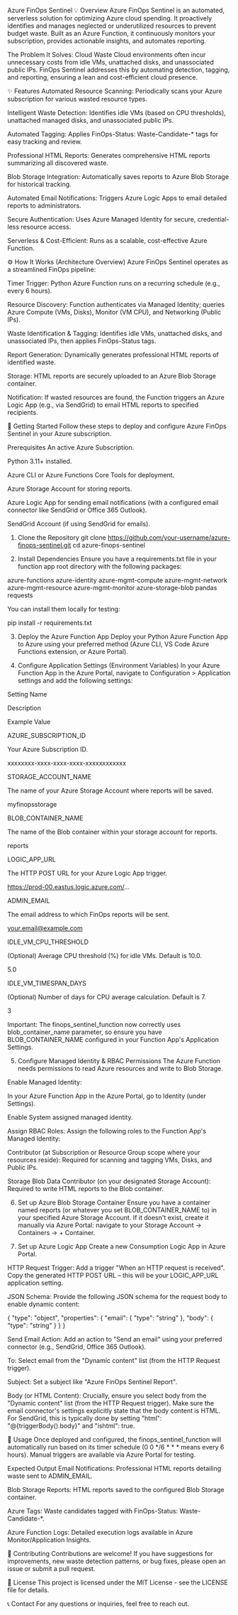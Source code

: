 Azure FinOps Sentinel
💡 Overview
Azure FinOps Sentinel is an automated, serverless solution for optimizing Azure cloud spending. It proactively identifies and manages neglected or underutilized resources to prevent budget waste. Built as an Azure Function, it continuously monitors your subscription, provides actionable insights, and automates reporting.

The Problem It Solves: Cloud Waste
Cloud environments often incur unnecessary costs from idle VMs, unattached disks, and unassociated public IPs. FinOps Sentinel addresses this by automating detection, tagging, and reporting, ensuring a lean and cost-efficient cloud presence.

✨ Features
Automated Resource Scanning: Periodically scans your Azure subscription for various wasted resource types.

Intelligent Waste Detection: Identifies idle VMs (based on CPU thresholds), unattached managed disks, and unassociated public IPs.

Automated Tagging: Applies FinOps-Status: Waste-Candidate-* tags for easy tracking and review.

Professional HTML Reports: Generates comprehensive HTML reports summarizing all discovered waste.

Blob Storage Integration: Automatically saves reports to Azure Blob Storage for historical tracking.

Automated Email Notifications: Triggers Azure Logic Apps to email detailed reports to administrators.

Secure Authentication: Uses Azure Managed Identity for secure, credential-less resource access.

Serverless & Cost-Efficient: Runs as a scalable, cost-effective Azure Function.

⚙️ How It Works (Architecture Overview)
Azure FinOps Sentinel operates as a streamlined FinOps pipeline:

Timer Trigger: Python Azure Function runs on a recurring schedule (e.g., every 6 hours).

Resource Discovery: Function authenticates via Managed Identity; queries Azure Compute (VMs, Disks), Monitor (VM CPU), and Networking (Public IPs).

Waste Identification & Tagging: Identifies idle VMs, unattached disks, and unassociated IPs, then applies FinOps-Status tags.

Report Generation: Dynamically generates professional HTML reports of identified waste.

Storage: HTML reports are securely uploaded to an Azure Blob Storage container.

Notification: If wasted resources are found, the Function triggers an Azure Logic App (e.g., via SendGrid) to email HTML reports to specified recipients.

🚀 Getting Started
Follow these steps to deploy and configure Azure FinOps Sentinel in your Azure subscription.

Prerequisites
An active Azure Subscription.

Python 3.11+ installed.

Azure CLI or Azure Functions Core Tools for deployment.

Azure Storage Account for storing reports.

Azure Logic App for sending email notifications (with a configured email connector like SendGrid or Office 365 Outlook).

SendGrid Account (if using SendGrid for emails).

1. Clone the Repository
git clone https://github.com/your-username/azure-finops-sentinel.git
cd azure-finops-sentinel

2. Install Dependencies
Ensure you have a requirements.txt file in your function app root directory with the following packages:

azure-functions
azure-identity
azure-mgmt-compute
azure-mgmt-network
azure-mgmt-resource
azure-mgmt-monitor
azure-storage-blob
pandas
requests

You can install them locally for testing:

pip install -r requirements.txt

3. Deploy the Azure Function App
Deploy your Python Azure Function App to Azure using your preferred method (Azure CLI, VS Code Azure Functions extension, or Azure Portal).

4. Configure Application Settings (Environment Variables)
In your Azure Function App in the Azure Portal, navigate to Configuration > Application settings and add the following settings:

Setting Name

Description

Example Value

AZURE_SUBSCRIPTION_ID

Your Azure Subscription ID.

xxxxxxxx-xxxx-xxxx-xxxx-xxxxxxxxxxxx

STORAGE_ACCOUNT_NAME

The name of your Azure Storage Account where reports will be saved.

myfinopsstorage

BLOB_CONTAINER_NAME

The name of the Blob container within your storage account for reports.

reports

LOGIC_APP_URL

The HTTP POST URL for your Azure Logic App trigger.

https://prod-00.eastus.logic.azure.com/...

ADMIN_EMAIL

The email address to which FinOps reports will be sent.

your.email@example.com

IDLE_VM_CPU_THRESHOLD

(Optional) Average CPU threshold (%) for idle VMs. Default is 10.0.

5.0

IDLE_VM_TIMESPAN_DAYS

(Optional) Number of days for CPU average calculation. Default is 7.

3

Important: The finops_sentinel_function now correctly uses blob_container_name parameter, so ensure you have BLOB_CONTAINER_NAME configured in your Function App's Application Settings.

5. Configure Managed Identity & RBAC Permissions
The Azure Function needs permissions to read Azure resources and write to Blob Storage.

Enable Managed Identity:

In your Azure Function App in the Azure Portal, go to Identity (under Settings).

Enable System assigned managed identity.

Assign RBAC Roles: Assign the following roles to the Function App's Managed Identity:

Contributor (at Subscription or Resource Group scope where your resources reside): Required for scanning and tagging VMs, Disks, and Public IPs.

Storage Blob Data Contributor (on your designated Storage Account): Required to write HTML reports to the Blob container.

6. Set up Azure Blob Storage Container
Ensure you have a container named reports (or whatever you set BLOB_CONTAINER_NAME to) in your specified Azure Storage Account. If it doesn't exist, create it manually via Azure Portal: navigate to your Storage Account -> Containers -> + Container.

7. Set up Azure Logic App
Create a new Consumption Logic App in Azure Portal.

HTTP Request Trigger: Add a trigger "When an HTTP request is received". Copy the generated HTTP POST URL – this will be your LOGIC_APP_URL application setting.

JSON Schema: Provide the following JSON schema for the request body to enable dynamic content:

{
    "type": "object",
    "properties": {
        "email": {
            "type": "string"
        },
        "body": {
            "type": "string"
        }
    }
}

Send Email Action: Add an action to "Send an email" using your preferred connector (e.g., SendGrid, Office 365 Outlook).

To: Select email from the "Dynamic content" list (from the HTTP Request trigger).

Subject: Set a subject like "Azure FinOps Sentinel Report".

Body (or HTML Content): Crucially, ensure you select body from the "Dynamic content" list (from the HTTP Request trigger). Make sure the email connector's settings explicitly state that the body content is HTML. For SendGrid, this is typically done by setting "html": "@{triggerBody().body}" and "ishtml": true.

🚀 Usage
Once deployed and configured, the finops_sentinel_function will automatically run based on its timer schedule (0 0 */6 * * * means every 6 hours). Manual triggers are available via Azure Portal for testing.

Expected Output
Email Notifications: Professional HTML reports detailing waste sent to ADMIN_EMAIL.

Blob Storage Reports: HTML reports saved to the configured Blob Storage container.

Azure Tags: Waste candidates tagged with FinOps-Status: Waste-Candidate-*.

Azure Function Logs: Detailed execution logs available in Azure Monitor/Application Insights.

🤝 Contributing
Contributions are welcome! If you have suggestions for improvements, new waste detection patterns, or bug fixes, please open an issue or submit a pull request.

📄 License
This project is licensed under the MIT License - see the LICENSE file for details.

📞 Contact
For any questions or inquiries, feel free to reach out.
